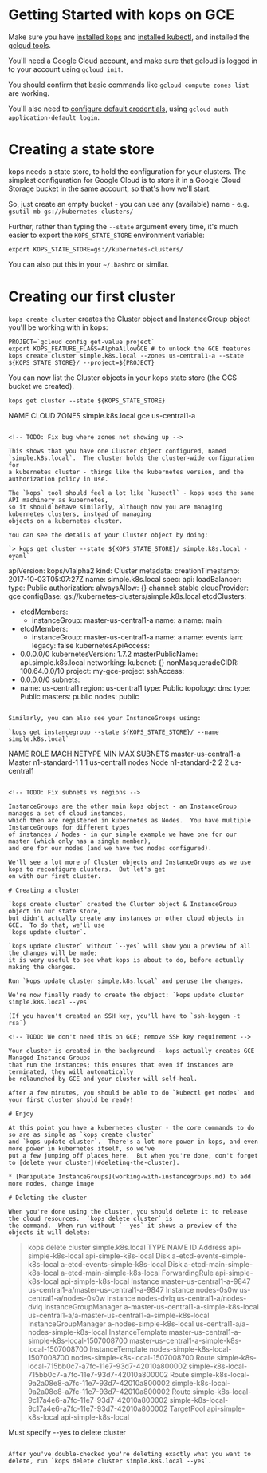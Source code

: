 # Getting Started with kops on GCE

Make sure you have [installed kops](../install.md) and [installed kubectl](../install.md), and installed
the [gcloud tools](https://cloud.google.com/sdk/downloads).

You'll need a Google Cloud account, and make sure that gcloud is logged in to your account using `gcloud init`.

You should confirm that basic commands like `gcloud compute zones list` are working.

You'll also need to [configure default credentials](https://developers.google.com/accounts/docs/application-default-credentials), using `gcloud auth application-default login`.

<!-- TODO: Can we get rid of `gcloud auth application-default login` ? -->

# Creating a state store

kops needs a state store, to hold the configuration for your clusters.  The simplest configuration
for Google Cloud is to store it in a Google Cloud Storage bucket in the same account, so that's how we'll
start.

So, just create an empty bucket - you can use any (available) name - e.g. `gsutil mb gs://kubernetes-clusters/`

Further, rather than typing the `--state` argument every time, it's much easier to export the `KOPS_STATE_STORE`
environment variable:

```
export KOPS_STATE_STORE=gs://kubernetes-clusters/
```

You can also put this in your `~/.bashrc` or similar.

# Creating our first cluster

`kops create cluster` creates the Cluster object and InstanceGroup object you'll be working with in kops:

```
PROJECT=`gcloud config get-value project`
export KOPS_FEATURE_FLAGS=AlphaAllowGCE # to unlock the GCE features
kops create cluster simple.k8s.local --zones us-central1-a --state ${KOPS_STATE_STORE}/ --project=${PROJECT}
```

You can now list the Cluster objects in your kops state store (the GCS bucket
we created).

```
kops get cluster --state ${KOPS_STATE_STORE}

```
NAME                CLOUD        ZONES
simple.k8s.local    gce          us-central1-a
```

<!-- TODO: Fix bug where zones not showing up -->

This shows that you have one Cluster object configured, named `simple.k8s.local`.  The cluster holds the cluster-wide configuration for
a kubernetes cluster - things like the kubernetes version, and the authorization policy in use.

The `kops` tool should feel a lot like `kubectl` - kops uses the same API machinery as kubernetes,
so it should behave similarly, although now you are managing kubernetes clusters, instead of managing
objects on a kubernetes cluster.

You can see the details of your Cluster object by doing:

`> kops get cluster --state ${KOPS_STATE_STORE}/ simple.k8s.local -oyaml`
```
apiVersion: kops/v1alpha2
kind: Cluster
metadata:
  creationTimestamp: 2017-10-03T05:07:27Z
  name: simple.k8s.local
spec:
  api:
    loadBalancer:
      type: Public
  authorization:
    alwaysAllow: {}
  channel: stable
  cloudProvider: gce
  configBase: gs://kubernetes-clusters/simple.k8s.local
  etcdClusters:
  - etcdMembers:
    - instanceGroup: master-us-central1-a
      name: a
    name: main
  - etcdMembers:
    - instanceGroup: master-us-central1-a
      name: a
    name: events
  iam:
    legacy: false
  kubernetesApiAccess:
  - 0.0.0.0/0
  kubernetesVersion: 1.7.2
  masterPublicName: api.simple.k8s.local
  networking:
    kubenet: {}
  nonMasqueradeCIDR: 100.64.0.0/10
  project: my-gce-project
  sshAccess:
  - 0.0.0.0/0
  subnets:
  - name: us-central1
    region: us-central1
    type: Public
  topology:
    dns:
      type: Public
    masters: public
    nodes: public
```

Similarly, you can also see your InstanceGroups using:

`kops get instancegroup --state ${KOPS_STATE_STORE}/ --name simple.k8s.local`
```
NAME                    ROLE    MACHINETYPE     MIN    MAX    SUBNETS
master-us-central1-a    Master  n1-standard-1   1      1      us-central1
nodes                   Node    n1-standard-2   2      2      us-central1
```

<!-- TODO: Fix subnets vs regions -->

InstanceGroups are the other main kops object - an InstanceGroup manages a set of cloud instances,
which then are registered in kubernetes as Nodes.  You have multiple InstanceGroups for different types
of instances / Nodes - in our simple example we have one for our master (which only has a single member),
and one for our nodes (and we have two nodes configured).

We'll see a lot more of Cluster objects and InstanceGroups as we use kops to reconfigure clusters.  But let's get
on with our first cluster.

# Creating a cluster

`kops create cluster` created the Cluster object & InstanceGroup object in our state store,
but didn't actually create any instances or other cloud objects in GCE.  To do that, we'll use
`kops update cluster`.

`kops update cluster` without `--yes` will show you a preview of all the changes will be made;
it is very useful to see what kops is about to do, before actually making the changes.

Run `kops update cluster simple.k8s.local` and peruse the changes.

We're now finally ready to create the object: `kops update cluster simple.k8s.local --yes`

(If you haven't created an SSH key, you'll have to `ssh-keygen -t rsa`)

<!-- TODO: We don't need this on GCE; remove SSH key requirement -->

Your cluster is created in the background - kops actually creates GCE Managed Instance Groups
that run the instances; this ensures that even if instances are terminated, they will automatically
be relaunched by GCE and your cluster will self-heal.

After a few minutes, you should be able to do `kubectl get nodes` and your first cluster should be ready!

# Enjoy

At this point you have a kubernetes cluster - the core commands to do so are as simple as `kops create cluster`
and `kops update cluster`.  There's a lot more power in kops, and even more power in kubernetes itself, so we've
put a few jumping off places here.  But when you're done, don't forget to [delete your cluster](#deleting-the-cluster).

* [Manipulate InstanceGroups](working-with-instancegroups.md) to add more nodes, change image

# Deleting the cluster

When you're done using the cluster, you should delete it to release the cloud resources.  `kops delete cluster` is
the command.  When run without `--yes` it shows a preview of the objects it will delete:

```
> kops delete cluster simple.k8s.local
TYPE                    NAME                                                    ID
Address                 api-simple-k8s-local                                    api-simple-k8s-local
Disk                    a-etcd-events-simple-k8s-local                          a-etcd-events-simple-k8s-local
Disk                    a-etcd-main-simple-k8s-local                            a-etcd-main-simple-k8s-local
ForwardingRule          api-simple-k8s-local                                    api-simple-k8s-local
Instance                master-us-central1-a-9847                               us-central1-a/master-us-central1-a-9847
Instance                nodes-0s0w                                              us-central1-a/nodes-0s0w
Instance                nodes-dvlq                                              us-central1-a/nodes-dvlq
InstanceGroupManager    a-master-us-central1-a-simple-k8s-local                 us-central1-a/a-master-us-central1-a-simple-k8s-local
InstanceGroupManager    a-nodes-simple-k8s-local                                us-central1-a/a-nodes-simple-k8s-local
InstanceTemplate        master-us-central1-a-simple-k8s-local-1507008700        master-us-central1-a-simple-k8s-local-1507008700
InstanceTemplate        nodes-simple-k8s-local-1507008700                       nodes-simple-k8s-local-1507008700
Route                   simple-k8s-local-715bb0c7-a7fc-11e7-93d7-42010a800002   simple-k8s-local-715bb0c7-a7fc-11e7-93d7-42010a800002
Route                   simple-k8s-local-9a2a08e8-a7fc-11e7-93d7-42010a800002   simple-k8s-local-9a2a08e8-a7fc-11e7-93d7-42010a800002
Route                   simple-k8s-local-9c17a4e6-a7fc-11e7-93d7-42010a800002   simple-k8s-local-9c17a4e6-a7fc-11e7-93d7-42010a800002
TargetPool              api-simple-k8s-local                                    api-simple-k8s-local

Must specify --yes to delete cluster
```

After you've double-checked you're deleting exactly what you want to delete, run `kops delete cluster simple.k8s.local --yes`.
